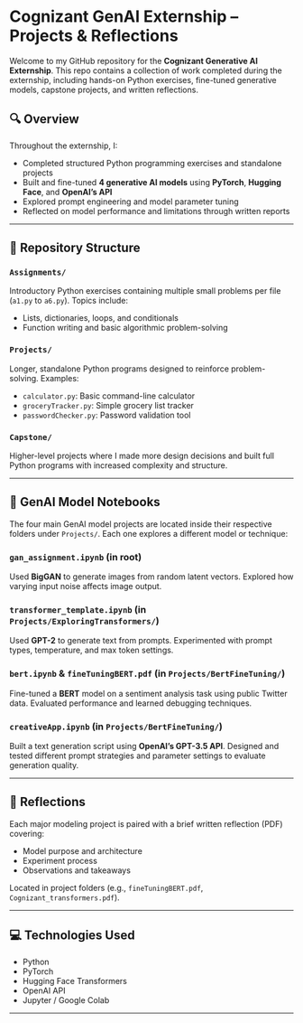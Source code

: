 # Cognizant GenAI Externship – Projects & Reflections

Welcome to my GitHub repository for the **Cognizant Generative AI Externship**. This repo contains a collection of work completed during the externship, including hands-on Python exercises, fine-tuned generative models, capstone projects, and written reflections.

## 🔍 Overview

Throughout the externship, I:
- Completed structured Python programming exercises and standalone projects
- Built and fine-tuned **4 generative AI models** using **PyTorch**, **Hugging Face**, and **OpenAI’s API**
- Explored prompt engineering and model parameter tuning
- Reflected on model performance and limitations through written reports

---

## 📁 Repository Structure

### `Assignments/`
Introductory Python exercises containing multiple small problems per file (`a1.py` to `a6.py`). Topics include:
- Lists, dictionaries, loops, and conditionals
- Function writing and basic algorithmic problem-solving

### `Projects/`
Longer, standalone Python programs designed to reinforce problem-solving. Examples:
- `calculator.py`: Basic command-line calculator
- `groceryTracker.py`: Simple grocery list tracker
- `passwordChecker.py`: Password validation tool

### `Capstone/`
Higher-level projects where I made more design decisions and built full Python programs with increased complexity and structure.

---

## 🤖 GenAI Model Notebooks

The four main GenAI model projects are located inside their respective folders under `Projects/`. Each one explores a different model or technique:

### `gan_assignment.ipynb` (in root)
Used **BigGAN** to generate images from random latent vectors. Explored how varying input noise affects image output.

### `transformer_template.ipynb` (in `Projects/ExploringTransformers/`)
Used **GPT-2** to generate text from prompts. Experimented with prompt types, temperature, and max token settings.

### `bert.ipynb` & `fineTuningBERT.pdf` (in `Projects/BertFineTuning/`)
Fine-tuned a **BERT** model on a sentiment analysis task using public Twitter data. Evaluated performance and learned debugging techniques.

### `creativeApp.ipynb` (in `Projects/BertFineTuning/`)
Built a text generation script using **OpenAI’s GPT-3.5 API**. Designed and tested different prompt strategies and parameter settings to evaluate generation quality.

---

## 📝 Reflections

Each major modeling project is paired with a brief written reflection (PDF) covering:
- Model purpose and architecture
- Experiment process
- Observations and takeaways

Located in project folders (e.g., `fineTuningBERT.pdf`, `Cognizant_transformers.pdf`).

---

## 💻 Technologies Used

- Python
- PyTorch
- Hugging Face Transformers
- OpenAI API
- Jupyter / Google Colab

---
